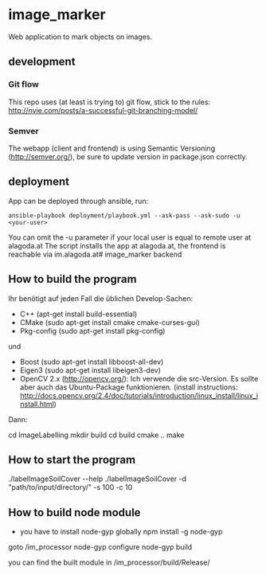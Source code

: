 # image_marker
Web application to mark objects on images.

## development

### Git flow
This repo uses (at least is trying to) git flow, stick to the rules: http://nvie.com/posts/a-successful-git-branching-model/

### Semver
The webapp (client and frontend) is using Semantic Versioning (http://semver.org/), be sure to update version in package.json correctly.

## deployment
App can be deployed through ansible, run:
```
ansible-playbook deployment/playbook.yml --ask-pass --ask-sudo -u <your-user>
```
You can omit the -u parameter if your local user is equal to remote user at alagoda.at 
The script installs the app at alagoda.at, the frontend is reachable via im.alagoda.at# image_marker backend

## How to build the program
Ihr benötigt auf jeden Fall die üblichen Develop-Sachen:

- C++ (apt-get install build-essential)
- CMake (sudo apt-get install cmake cmake-curses-gui)
- Pkg-config (sudo apt-get install pkg-config)

und 

- Boost (sudo apt-get install libboost-all-dev)
- Eigen3 (sudo apt-get install libeigen3-dev)
- OpenCV 2.x (http://opencv.org/): Ich verwende die src-Version. Es sollte aber auch das Ubuntu-Package funktionieren.
(install instructions: http://docs.opencv.org/2.4/doc/tutorials/introduction/linux_install/linux_install.html)

Dann:

cd ImageLabelling
mkdir build
cd build
cmake ..
make


## How to start the program
./labelImageSoilCover --help
./labelImageSoilCover -d "path/to/input/directory/" -s 100 -c 10

## How to build node module
- you have to install node-gyp globally
npm install -g node-gyp

goto /im_processor
node-gyp configure
node-gyp build

you can find the built module in /im_processor/build/Release/
